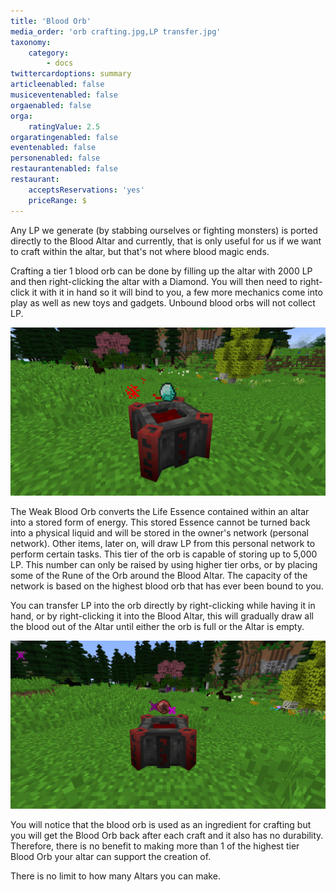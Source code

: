 ```yaml
---
title: 'Blood Orb'
media_order: 'orb crafting.jpg,LP transfer.jpg'
taxonomy:
    category:
        - docs
twittercardoptions: summary
articleenabled: false
musiceventenabled: false
orgaenabled: false
orga:
    ratingValue: 2.5
orgaratingenabled: false
eventenabled: false
personenabled: false
restaurantenabled: false
restaurant:
    acceptsReservations: 'yes'
    priceRange: $
---
```


Any LP we generate (by stabbing ourselves or fighting monsters) is ported directly to the Blood Altar and currently, that is only useful for us if we want to craft within the altar, but that's not where blood magic ends.

Crafting a tier 1 blood orb can be done by filling up the altar with 2000 LP and then right-clicking the altar with a Diamond. You will then need to right-click it with it in hand so it will bind to you, a few more mechanics come into play as well as new toys and gadgets. Unbound blood orbs will not collect LP.

![](orb%20crafting.jpg)

The Weak Blood Orb converts the Life Essence contained within an altar into a stored form of energy. This stored Essence cannot be turned back into a physical liquid and will be stored in the owner's network (personal network). Other items, later on, will draw LP from this personal network to perform certain tasks. This tier of the orb is capable of storing up to 5,000 LP. This number can only be raised by using higher tier orbs, or by placing some of the Rune of the Orb around the Blood Altar. The capacity of the network is based on the highest blood orb that has ever been bound to you.

You can transfer LP into the orb directly by right-clicking while having it in hand, or by right-clicking it into the Blood Altar, this will gradually draw all the blood out of the Altar until either the orb is full or the Altar is empty. 

![](LP%20transfer.jpg)

You will notice that the blood orb is used as an ingredient for crafting but you will get the Blood Orb back after each craft and it also has no durability. Therefore, there is no benefit to making more than 1 of the highest tier Blood Orb your altar can support the creation of.

There is no limit to how many Altars you can make.
